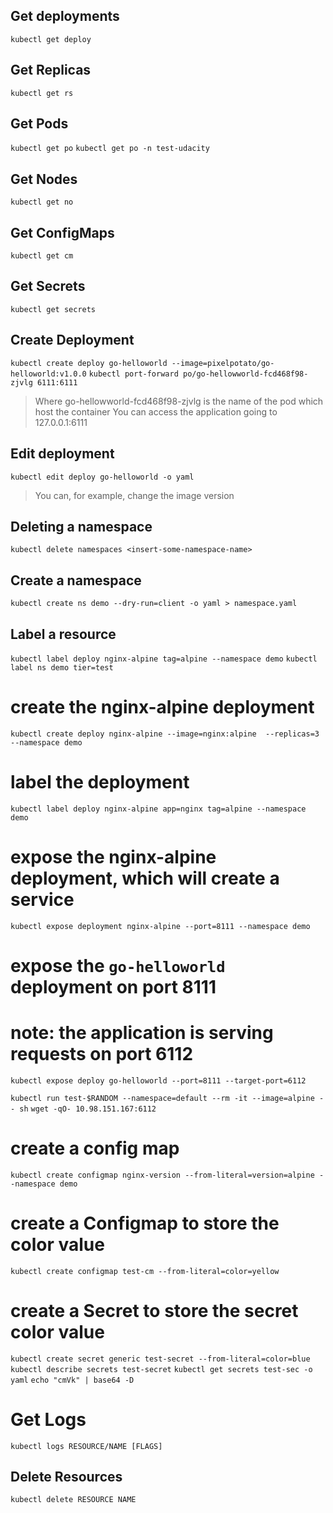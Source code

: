 ## Get deployments
`kubectl get deploy`

## Get Replicas
`kubectl get rs`

## Get Pods
`kubectl get po`
`kubectl get po -n test-udacity`

## Get Nodes
`kubectl get no`

## Get ConfigMaps
`kubectl get cm`

## Get Secrets
`kubectl get secrets`

## Create Deployment
`kubectl create deploy go-helloworld --image=pixelpotato/go-helloworld:v1.0.0`
`kubectl port-forward po/go-hellowworld-fcd468f98-zjvlg 6111:6111`

> Where go-hellowworld-fcd468f98-zjvlg is the name of the pod which host the container
> You can access the application going to 127.0.0.1:6111

## Edit deployment
`kubectl edit deploy go-helloworld -o yaml`

> You can, for example, change the image version

## Deleting a namespace
`kubectl delete namespaces <insert-some-namespace-name>`

## Create a namespace
`kubectl create ns demo --dry-run=client -o yaml > namespace.yaml`

## Label a resource
`kubectl label deploy nginx-alpine tag=alpine --namespace demo`
`kubectl label ns demo tier=test`

# create the nginx-alpine deployment 
`kubectl create deploy nginx-alpine --image=nginx:alpine  --replicas=3 --namespace demo`

# label the deployment
`kubectl label deploy nginx-alpine app=nginx tag=alpine --namespace demo`

# expose the nginx-alpine deployment, which will create a service
`kubectl expose deployment nginx-alpine --port=8111 --namespace demo`

# expose the `go-helloworld` deployment on port 8111
# note: the application is serving requests on port 6112
`kubectl expose deploy go-helloworld --port=8111 --target-port=6112`

`kubectl run test-$RANDOM --namespace=default --rm -it --image=alpine -- sh`
`wget -qO- 10.98.151.167:6112 `


# create a config map
`kubectl create configmap nginx-version --from-literal=version=alpine --namespace demo`

# create a Configmap to store the color value
`kubectl create configmap test-cm --from-literal=color=yellow`

# create a Secret to store the secret color value
`kubectl create secret generic test-secret --from-literal=color=blue`
`kubectl describe secrets test-secret`
`kubectl get secrets test-sec -o yaml`
`echo "cmVk" | base64 -D`

# Get Logs

`kubectl logs RESOURCE/NAME [FLAGS]`

## Delete Resources

`kubectl delete RESOURCE NAME`
